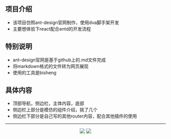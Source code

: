## 项目介绍

 - 该项目仿照ant-design官网制作，使用dva脚手架开发
 - 主要想体验下react配合antd的开发流程

## 特别说明
- ant-design官网是基于github上的.md文件完成
- 将markdown格式的文件转为网页展现
- 使用的工具是bisheng
## 具体内容
- 顶部导航，侧边栏，主体内容，底部
- 侧边栏上部分是模仿的组件介绍，挑了几个
- 侧边栏下部分是自己写的其他router内容，配合其他插件的使用
---

<p align="center">
  <img src="http://120.27.120.107:5083/dist/1.png" />
  <img src="http://120.27.120.107:5083/dist/2.png" />
</p>

